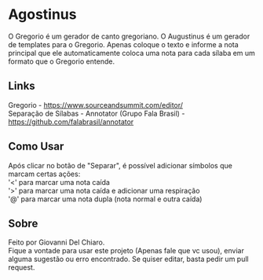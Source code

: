 # Agostinus
O Gregorio é um gerador de canto gregoriano. O Augustinus é um gerador de templates para o Gregorio. Apenas coloque o texto e informe a nota principal que ele automaticamente coloca uma nota para cada sílaba em um formato que o Gregorio entende.  
## Links
Gregorio - https://www.sourceandsummit.com/editor/  
Separação de Sílabas - Annotator (Grupo Fala Brasil) - https://github.com/falabrasil/annotator  
## Como Usar
Após clicar no botão de "Separar", é possível adicionar símbolos que marcam certas ações:  
'<' para marcar uma nota caída  
'>' para marcar uma nota caída e adicionar uma respiração  
'@' para marcar uma nota dupla (nota normal e outra caída)  
## Sobre
Feito por Giovanni Del Chiaro.  
Fique a vontade para usar este projeto (Apenas fale que vc usou), enviar alguma sugestão ou erro encontrado. Se quiser editar, basta pedir um pull request. 
